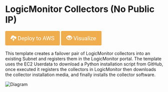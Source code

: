 # LogicMonitor Collectors (No Public IP)

[![Deploy to AWS](/Images/aws_deploy.png)](https://console.aws.amazon.com/cloudformation/home?region=eu-west-2/stacks/new?stackName=ANS-LogicMonitor-Collectors&templateURL=template_location)
[![Deploy to AWS](/Images/aws_view.png)](https://console.aws.amazon.com/cloudformation/designer/home?region=eu-west-2&&templateUrl=template_location)

This template creates a failover pair of LogicMonitor collectors into an existing Subnet and registers them in the LogicMonitor portal. The template uses the EC2 Userdata to download a Python installation script from GitHub, once executed it registers the collectors in LogicMonitor then downloads the collector installation media, and finally installs the collector software. 

![Diagram](/LogicMonitor-Collector-Existing-Network/CreateLMCollector.png)


